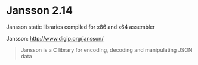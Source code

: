 # Jansson 2.14

Jansson static libraries compiled for x86 and x64 assembler 

Jansson: http://www.digip.org/jansson/

> Jansson is a C library for encoding, decoding and manipulating JSON data